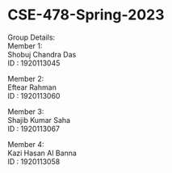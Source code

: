 # CSE-478-Spring-2023

Group Details:<br>
Member  1:<br>
Shobuj Chandra Das<br>
ID : 1920113045 <br>

Member  2:<br>
Eftear Rahman<br>
ID : 1920113060<br>

Member  3:<br>
Shajib Kumar Saha<br>
ID : 1920113067<br>

Member  4:<br>
Kazi Hasan Al Banna<br>
ID : 1920113058<br>
